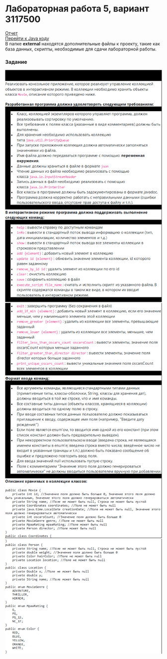 # Лабораторная работа 5, вариант 3117500

[Отчет](task/lab5.docx)  
[Перейти к Java коду](src/main/java)  
В папке __external__ находятся дополнительные файлы к проекту, такие как база данных,
скрипты, необходимые для сдачи лабораторной работы.

### Задание
![img_1.png](task/img_1.png)
![img_2.png](task/img_2.png)
![img_3.png](task/img_3.png)